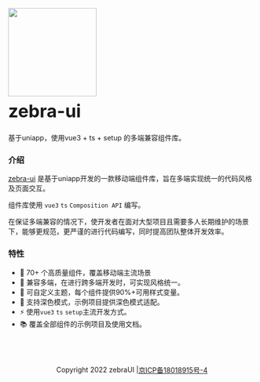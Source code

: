<div class="zebra-doc-card">
  <div class="zebra-doc-intro">
    <img class="zebra-doc-intro__logo" style="width: 180px; height: 180px;" src="https://assets-1256020106.file.myqcloud.com/zebra-ui/logo.png">
    <h2 style="margin: 0; font-size: 36px; line-height: 60px;">zebra-ui</h2>
    <p>基于uniapp，使用vue3 + ts + setup 的多端兼容组件库。</p>
  </div>
</div>

### 介绍

[zebra-ui](https://zebraui.com/) 是基于uniapp开发的一款移动端组件库，旨在多端实现统一的代码风格及页面交互。

组件库使用 `vue3` `ts` `Composition API` 编写。

在保证多端兼容的情况下，使开发者在面对大型项目且需要多人长期维护的场景下，能够更规范，更严谨的进行代码编写，同时提高团队整体开发效率。

### 特性

- 🚀 70+ 个高质量组件，覆盖移动端主流场景
- 🔨 兼容多端，在进行跨多端开发时，可实现风格统一。
- 🎨 可自定义主题，每个组件提供90%+可用样式变量。
- 🎨 支持深色模式，示例项目提供深色模式适配。
- ⚡️ 使用`vue3` `ts` `setup`主流开发方式。
- 📚 覆盖全部组件的示例项目及使用文档。

##

 <div style="width:100%;height:100px;display:flex;align-items:center;justify-content:center;">
   Copyright 2022 zebraUI |  <a id="domain" href="https://beian.miit.gov.cn/" target="_blank">京ICP备18018915号-4</a>
</div>
